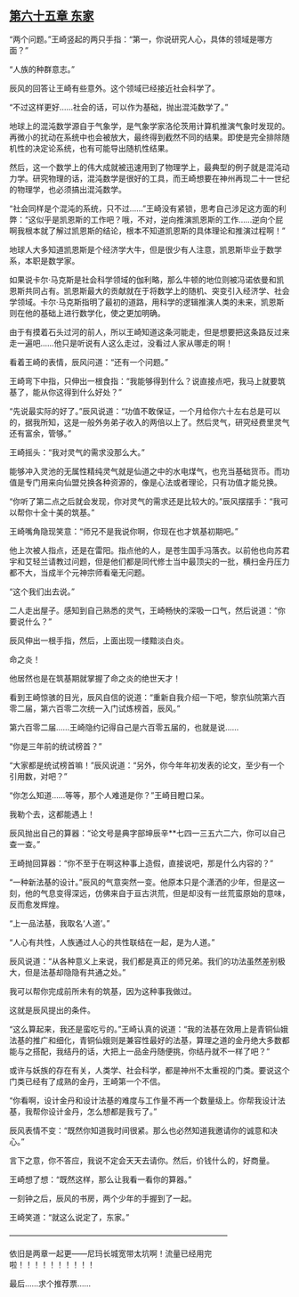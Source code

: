 ## [第六十五章 东家](https://www.xxbiquge.com/11_11207/8853920.html)


  “两个问题。”王崎竖起的两只手指：“第一，你说研究人心，具体的领域是哪方面？”

  “人族的种群意志。”

  辰风的回答让王崎有些意外。这个领域已经接近社会科学了。

  “不过这样更好……社会的话，可以作为基础，抛出混沌数学了。”

  地球上的混沌数学源自于气象学，是气象学家洛伦茨用计算机推演气象时发现的。再微小的扰动在系统中也会被放大，最终得到截然不同的结果。即使是完全排除随机性的决定论系统，也有可能导出随机性结果。

  然后，这一个数学上的伟大成就被迅速用到了物理学上，最典型的例子就是混沌动力学。研究物理的话，混沌数学是很好的工具，而王崎想要在神州再现二十一世纪的物理学，也必须搞出混沌数学。

  “社会同样是个混沌的系统，只不过……”王崎没有紧锁，思考自己涉足这方面的利弊：“这似乎是凯恩斯的工作吧？哦，不对，逆向推演凯恩斯的工作……逆向个屁啊我根本就了解过凯恩斯的结论，根本不知道凯恩斯的具体理论和推演过程啊！”

  地球人大多知道凯恩斯是个经济学大牛，但是很少有人注意，凯恩斯毕业于数学系，本职是数学家。

  如果说卡尔·马克斯是社会科学领域的伽利略，那么牛顿的地位则被冯诺依曼和凯恩斯共同占有。凯恩斯最大的贡献就在于将数学上的随机、突变引入经济学、社会学领域。卡尔·马克斯指明了最初的道路，用科学的逻辑推演人类的未来，凯恩斯则在他的基础上进行数学化，使之更加明确。

  由于有摸着石头过河的前人，所以王崎知道这条河能走，但是想要把这条路反过来走一遍吧……他只是听说有人这么走过，没看过人家从哪走的啊！

  看着王崎的表情，辰风问道：“还有一个问题。”

  王崎弯下中指，只伸出一根食指：“我能够得到什么？说直接点吧，我马上就要筑基了，能从你这得到什么好处？”

  “先说最实际的好了。”辰风说道：“功值不敢保证，一个月给你六十左右总是可以的，据我所知，这是一般外务弟子收入的两倍以上了。然后灵气，研究经费里灵气还有富余，管够。”

  王崎摇头：“我对灵气的需求没那么大。”

  能够冲入灵池的无属性精纯灵气就是仙道之中的水电煤气，也充当基础货币。而功值是专门用来向仙盟兑换各种资源的，像是心法或者理论，只有功值才能兑换。

  “你听了第二点之后就会发现，你对灵气的需求还是比较大的。”辰风摆摆手：“我可以帮你十全十美的筑基。”

  王崎嘴角隐现笑意：“师兄不是我说你啊，你现在也才筑基初期吧。”

  他上次被人指点，还是在雷阳。指点他的人，是苍生国手冯落衣。以前他也向苏君宇和艾轻兰请教过问题，但是他们都是同代修士当中最顶尖的一批，横扫金丹压力都不大，当成半个元神宗师看毫无问题。

  “这个我们出去说。”

  二人走出屋子。感知到自己熟悉的灵气，王崎畅快的深吸一口气，然后说道：“你要说什么？”

  辰风伸出一根手指，然后，上面出现一缕黯淡白炎。

  命之炎！

  他居然也是在筑基期就掌握了命之炎的绝世天才！

  看到王崎惊骇的目光，辰风自信的说道：“重新自我介绍一下吧，黎京仙院第六百零二届，第六百零二次统一入门试炼榜首，辰风。”

  第六百零二届……王崎隐约记得自己是六百零五届的，也就是说……

  “你是三年前的统试榜首？”

  “大家都是统试榜首嘛！”辰风说道：“另外，你今年年初发表的论文，至少有一个引用数，对吧？”

  “你怎么知道……等等，那个人难道是你？”王崎目瞪口呆。

  我勒个去，这都能遇上！

  辰风抛出自己的算器：“论文号是典字部坤辰辛**七四一三五六二六，你可以自己查一查。”

  王崎抛回算器：“你不至于在啊这种事上造假，直接说吧，那是什么内容的？”

  “一种新法基的设计。”辰风的气意突然一变。他原本只是个潇洒的少年，但是这一刻，他的气息变得深远，仿佛来自于亘古洪荒，但是却没有一丝荒蛮原始的意味，反而愈发辉煌。

  “上一品法基，我取名‘人道’。”

  “人心有共性，人族通过人心的共性联结在一起，是为人道。”

  辰风说道：“从各种意义上来说，我们都是真正的师兄弟。我们的功法虽然差别极大，但是法基却隐隐有共通之处。”

  我可以帮你完成前所未有的筑基，因为这种事我做过。

  这就是辰风提出的条件。

  “这么算起来，我还是蛮吃亏的。”王崎认真的说道：“我的法基在效用上是青铜仙娥法基的推广和细化，青铜仙娥则是兼容性最好的法基，算理之道的金丹绝大多数都能与之搭配，我结丹的话，大把上一品金丹随便挑，你结丹就不一样了吧？”

  或许与妖族的存在有关，人类学、社会科学，都是神州不太重视的门类。要说这个门类已经有了成熟的金丹，王崎第一个不信。

  “你看啊，设计金丹和设计法基的难度与工作量不再一个数量级上。你帮我设计法基，我帮你设计金丹，怎么想都是我亏了。”

  辰风表情不变：“既然你知道我时间很紧。那么也必然知道我邀请你的诚意和决心。”

  言下之意，你不答应，我说不定会天天去请你。然后，价钱什么的，好商量。

  王崎想了想：“既然这样，那么让我看一看你的算器。”

  一刻钟之后，辰风的书房，两个少年的手握到了一起。

  王崎笑道：“就这么说定了，东家。”

  ————————————————————————————

  依旧是两章一起更——尼玛长城宽带太坑啊！流量已经用完啦！！！！！！！！！！

  最后……求个推荐票……

